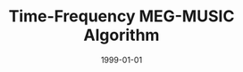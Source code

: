 ---
title: "Time-Frequency MEG-MUSIC Algorithm"
collection: publications
permalink: /publication/1999_time-frequency-meg-music-algorithm
date: 1999-01-01
year: 1999
venue: 'IEEE Transactions on Medical Imaging'
authors: 'Sekihara K, Nagarajan SS, Poeppel D, Miyashita Y'
number: '18'
citation: 'Sekihara K, Nagarajan SS, Poeppel D, Miyashita Y (1999). Time-Frequency MEG-MUSIC Algorithm. IEEE Transactions on Medical Imaging.'
category: 'article'
---